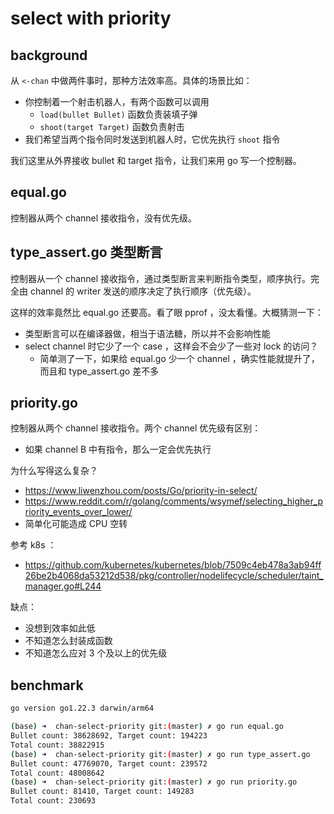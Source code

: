 # select with priority

## background

从 `<-chan` 中做两件事时，那种方法效率高。具体的场景比如：
- 你控制着一个射击机器人，有两个函数可以调用
  - `load(bullet Bullet)` 函数负责装填子弹
  - `shoot(target Target)` 函数负责射击
- 我们希望当两个指令同时发送到机器人时，它优先执行 `shoot` 指令

我们这里从外界接收 bullet 和 target 指令，让我们来用 go 写一个控制器。

## equal.go

控制器从两个 channel 接收指令，没有优先级。

## type_assert.go 类型断言

控制器从一个 channel 接收指令，通过类型断言来判断指令类型，顺序执行。完全由 channel 的 writer 发送的顺序决定了执行顺序（优先级）。

这样的效率竟然比 equal.go 还要高。看了眼 pprof ，没太看懂。大概猜测一下：
- 类型断言可以在编译器做，相当于语法糖，所以并不会影响性能
- select channel 时它少了一个 case ，这样会不会少了一些对 lock 的访问？
  - 简单测了一下，如果给 equal.go 少一个 channel ，确实性能就提升了，而且和 type_assert.go 差不多

## priority.go

控制器从两个 channel 接收指令。两个 channel 优先级有区别：
- 如果 channel B 中有指令，那么一定会优先执行

为什么写得这么复杂？
- https://www.liwenzhou.com/posts/Go/priority-in-select/
- https://www.reddit.com/r/golang/comments/wsymef/selecting_higher_priority_events_over_lower/
- 简单化可能造成 CPU 空转

参考 k8s ：
- https://github.com/kubernetes/kubernetes/blob/7509c4eb478a3ab94ff26be2b4068da53212d538/pkg/controller/nodelifecycle/scheduler/taint_manager.go#L244

缺点：
- 没想到效率如此低
- 不知道怎么封装成函数
- 不知道怎么应对 3 个及以上的优先级

## benchmark

```bash
go version go1.22.3 darwin/arm64

(base) ➜  chan-select-priority git:(master) ✗ go run equal.go 
Bullet count: 38628692, Target count: 194223
Total count: 38822915
(base) ➜  chan-select-priority git:(master) ✗ go run type_assert.go 
Bullet count: 47769070, Target count: 239572
Total count: 48008642
(base) ➜  chan-select-priority git:(master) ✗ go run priority.go   
Bullet count: 81410, Target count: 149283
Total count: 230693
```
